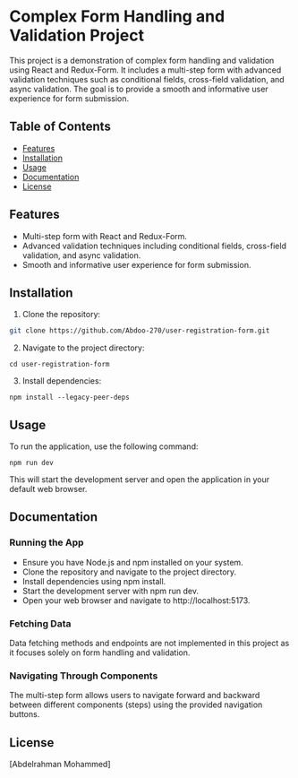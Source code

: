# Complex Form Handling and Validation Project

This project is a demonstration of complex form handling and validation using React and Redux-Form. It includes a multi-step form with advanced validation techniques such as conditional fields, cross-field validation, and async validation. The goal is to provide a smooth and informative user experience for form submission.

## Table of Contents

- [Features](#features)
- [Installation](#installation)
- [Usage](#usage)
- [Documentation](#documentation)
- [License](#License)

## Features

- Multi-step form with React and Redux-Form.
- Advanced validation techniques including conditional fields, cross-field validation, and async validation.
- Smooth and informative user experience for form submission.

## Installation

1. Clone the repository:

```bash
git clone https://github.com/Abdoo-270/user-registration-form.git

```

2. Navigate to the project directory:

```
cd user-registration-form
```

3. Install dependencies:

```
npm install --legacy-peer-deps
```

## Usage

To run the application, use the following command:

```
npm run dev
```

This will start the development server and open the application in your default web browser.

## Documentation

### Running the App

- Ensure you have Node.js and npm installed on your system.
- Clone the repository and navigate to the project directory.
- Install dependencies using npm install.
- Start the development server with npm run dev.
- Open your web browser and navigate to http://localhost:5173.

### Fetching Data

Data fetching methods and endpoints are not implemented in this project as it focuses solely on form handling and validation.

### Navigating Through Components

The multi-step form allows users to navigate forward and backward between different components (steps) using the provided navigation buttons.

## License

[Abdelrahman Mohammed]
